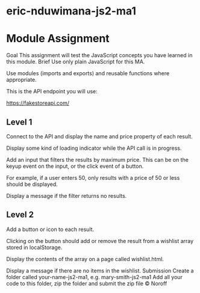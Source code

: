 # eric-nduwimana-js2-ma1

# Module Assignment
Goal
This assignment will test the JavaScript concepts you have learned in this module.
Brief
Use only plain JavaScript for this MA.

Use modules (imports and exports) and reusable functions where appropriate.

This is the API endpoint you will use:

https://fakestoreapi.com/
## Level 1
Connect to the API and display the name and price property of each result.

Display some kind of loading indicator while the API call is in progress.

Add an input that filters the results by maximum price. This can be on the keyup event on the input, or the click event of a button.

For example, if a user enters 50, only results with a price of 50 or less should be displayed.

Display a message if the filter returns no results.
## Level 2
Add a button or icon to each result.

Clicking on the button should add or remove the result from a wishlist array stored in localStorage.

Display the contents of the array on a page called wishlist.html.

Display a message if there are no items in the wishlist.
Submission
Create a folder called your-name-js2-ma1, e.g. mary-smith-js2-ma1
Add all your code to this folder, zip the folder and submit the zip file
© Noroff